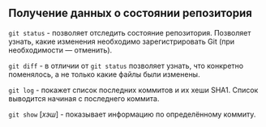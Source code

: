 ## **Получение данных о состоянии репозитория**

`git status` - позволяет отследить состояние репозитория. Позволяет узнать, какие изменения необходимо зарегистрировать Git (при необходимости — отменить).

`git diff` - в отличии от `git status` позволяет узнать, что конкретно поменялось, а не только какие файлы были изменены.

`git log` - покажет список последних коммитов и их хеши SHA1. Список выводится начиная с последнего коммита.

`git show` [*хэш*] - показывает информацию по определённому коммиту.
